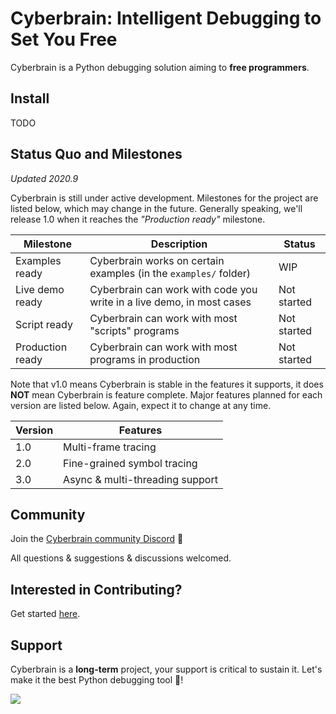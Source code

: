 # Cyberbrain: Intelligent Debugging to Set You Free

Cyberbrain is a Python debugging solution aiming to **free programmers**.

## Install

TODO

## Status Quo and Milestones

*Updated 2020.9*

Cyberbrain is still under active development. Milestones for the project are listed below, which may change in the future. Generally speaking, we'll release 1.0 when it reaches the *"Production ready"* milestone.

| Milestone        | Description                                                           | Status |
|------------------|-----------------------------------------------------------------------|--------|
| Examples ready   | Cyberbrain works on certain examples (in the `examples/` folder)      | WIP    |
| Live demo ready  | Cyberbrain can work with code you write in a live demo, in most cases | Not started    |
| Script ready     | Cyberbrain can work with most "scripts" programs                      | Not started    |
| Production ready | Cyberbrain can work with most programs in production                  | Not started    |

Note that v1.0 means Cyberbrain is stable in the features it supports, it does **NOT** mean Cyberbrain is feature complete. Major features planned for each version are listed below. Again, expect it to change at any time.

| Version | Features                        |
|---------|---------------------------------|
| 1.0     | Multi-frame tracing             |
| 2.0     | Fine-grained symbol tracing     |
| 3.0     | Async & multi-threading support |

## Community

Join the [Cyberbrain community Discord](https://discord.gg/2TFYtBh) 💬

All questions & suggestions & discussions welcomed.

## Interested in Contributing?
Get started [here](https://github.com/laike9m/cb-experimental/blob/master/docs/Development.md).

## Support

Cyberbrain is a **long-term** project, your support is critical to sustain it. Let's make it the best Python debugging tool 🤟!

[![](https://www.buymeacoffee.com/assets/img/guidelines/download-assets-1.svg)](https://www.buymeacoffee.com/cyberbrain)
